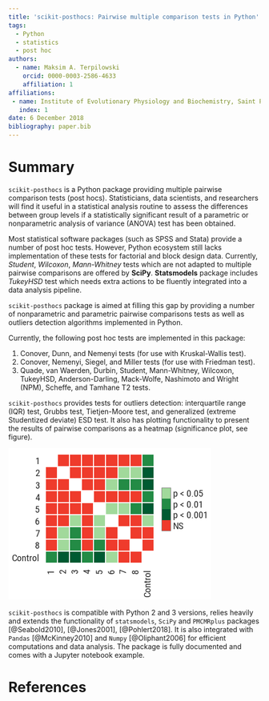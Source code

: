 ```yaml
---
title: 'scikit-posthocs: Pairwise multiple comparison tests in Python'
tags:
  - Python
  - statistics
  - post hoc
authors:
  - name: Maksim A. Terpilowski
    orcid: 0000-0003-2586-4633
    affiliation: 1
affiliations:
 - name: Institute of Evolutionary Physiology and Biochemistry, Saint Petersburg, Russia
   index: 1
date: 6 December 2018
bibliography: paper.bib
---
```


# Summary

``scikit-posthocs`` is a Python package providing multiple pairwise comparison tests (post hocs). Statisticians, data scientists, and researchers will find it useful in a statistical analysis routine to assess the differences between group levels if a statistically significant result of a parametric or nonparametric analysis of variance (ANOVA) test has been obtained.

Most statistical software packages (such as SPSS and Stata) provide a number of post hoc tests. However, Python ecosystem still lacks implementation of these tests for factorial and block design data. Currently, *Student*, *Wilcoxon*, *Mann-Whitney* tests which are not adapted to multiple pairwise comparisons are offered by **SciPy**. **Statsmodels** package includes *TukeyHSD* test which needs extra actions to be fluently integrated into a data analysis pipeline.

``scikit-posthocs`` package is aimed at filling this gap by providing a number of nonparametric and parametric pairwise comparisons tests as well as outliers detection algorithms implemented in Python.

Currently, the following post hoc tests are implemented in this package:

1. Conover, Dunn, and Nemenyi tests (for use with Kruskal-Wallis test).
2. Conover, Nemenyi, Siegel, and Miller tests (for use with Friedman test).
3. Quade, van Waerden, Durbin, Student, Mann-Whitney, Wilcoxon, TukeyHSD, Anderson-Darling, Mack-Wolfe, Nashimoto and Wright (NPM), Scheffe, and Tamhane T2 tests.

``scikit-posthocs`` provides tests for outliers detection: interquartile range (IQR) test, Grubbs test, Tietjen-Moore test, and generalized (extreme Studentized deviate) ESD test. It also has plotting functionality to present the results of pairwise comparisons as a heatmap (significance plot, see figure).

![Significance plot](figure.png)

``scikit-posthocs`` is compatible with Python 2 and 3 versions, relies heavily and extends the functionality of ``statsmodels``, ``SciPy`` and ``PMCMRplus`` packages [@Seabold2010], [@Jones2001], [@Pohlert2018]. It is also integrated with ``Pandas`` [@McKinney2010] and ``Numpy`` [@Oliphant2006] for efficient computations and data analysis. The package is fully documented and comes with a Jupyter notebook example.

# References
